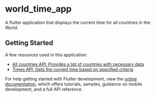 # world_time_app

A flutter application that displays the current time for all countries in the World.

## Getting Started

A few resources used in this application:

- [All countries API: Provides a list of countries with necessary data](https://restcountries.com)
- [Times API: Gets the current time based on specified criteria ](https://timeapi.io)


For help getting started with Flutter development, view the
[online documentation](https://docs.flutter.dev/), which offers tutorials,
samples, guidance on mobile development, and a full API reference.
